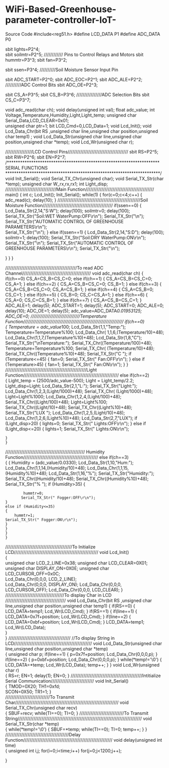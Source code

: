 # WiFi-Based-Greenhouse-parameter-controller-IoT-

Source Code
#include<reg51.h>
#define LCD_DATA	P1
#define ADC_DATA	P0

sbit lights=P2^4;				
sbit soilmtr=P2^5;				//////////// Pins to Control Relays and Motors 
sbit hummtr=P3^3;
sbit fan=P3^2;

sbit ssen=P3^4;					//////////Soil Moisture Sensor Input Pin

sbit ADC_START=P2^0;
sbit ADC_EOC=P2^1;
sbit ADC_ALE=P2^2;					//////////ADC Control Bits
sbit ADC_OE=P2^3;

sbit CS_A=P3^5;	
sbit CS_B=P3^6;				////////////////ADC Selection Bits
sbit CS_C=P3^7;

void adc_read(char ch);
void delay(unsigned int val);
float adc_value;
int Voltage,Temperature,Humidity,Light,Light_temp;
unsigned char Serial_Data,LCD_CLEAR=0x01;	
unsigned char ptr=1;
bit LCD_Cmd=0,LCD_Data=1;
void Lcd_Init();
void Lcd_Data_Chr(bit RS ,unsigned char line,unsigned char position,unsigned char temp1) ;
void Lcd_Data_Str(unsigned char line,unsigned char position,unsigned char *temp);
void Lcd_Wr(unsigned char r);

/////////////////LCD Control  Pins//////////////////////////////////////
sbit RS=P2^5;
sbit RW=P2^6;
sbit EN=P2^7;
/*********************************************************************
                       SERIAL FUNCTIONS
**********************************************************************/
void Init_Serial();
void Serial_TX_Chr(unsigned char);
void Serial_TX_Str(char *temp); 
unsigned char W_rx,rx,rx1;
int Light_disp;
////////////////////////////////Main Function///////////////////////////////////////////
main()
{
 int c;
Lcd_Init(); 
Init_Serial();
while(1)
{ 
		for(c=0;c<4;c++)
		{
			adc_read(c);
			delay(10);
		}
////////////////////////////////////////////////////Soil Moisture Function////////////////////////////////////////////
		if(ssen==0)
		{
			Lcd_Data_Str(2,14,"S:W");
			delay(100);
			 soilmtr=0;
			delay(100);
			 Serial_TX_Str("Soil:WET            WaterPump:OFF\r\n"); 
			 Serial_TX_Str("\n");
			   Serial_TX_Str("AUTOMATIC CONTROL OF GREENHOUSE PARAMETERS\r\n");			
			   Serial_TX_Str("\n");
			}
			else if(ssen==1)
			{ 
			Lcd_Data_Str(2,14,"S:D");
			delay(100);
			 soilmtr=1;
			delay(100);
			Serial_TX_Str("Soil:DRY            WaterPump:ON\r\n"); 
			 Serial_TX_Str("\n");
			 Serial_TX_Str("AUTOMATIC CONTROL OF GREENHOUSE PARAMETERS\r\n"); 
			 Serial_TX_Str("\n");

}
}
 }

/////////////////////////////////////////////To read ADC Channel///////////////////////////////////////////
void adc_read(char ch)
{
	if(ch==0)
		CS_A=CS_B=CS_C=0;
	else if(ch==1)
	{
		CS_A=CS_B=CS_C=0;
		CS_A=1;
	}
	else if(ch==2)
	{
		CS_A=CS_B=CS_C=0;
		CS_B=1;
	}
	else if(ch==3)
	{
		CS_A=CS_B=CS_C=0;
		CS_A=CS_B=1;
	}
	else if(ch==4)
	{
		CS_A=CS_B=0;
		CS_C=1;
	}
	else if(ch==5)
	{
		CS_B=0;
		CS_C=CS_A=1;
	}
	else if(ch==6)
	{
		CS_A=0;
		CS_C=CS_B=1;
	}
	else if(ch==7)
	{
		CS_A=CS_B=CS_C=1;
	}
	ADC_ALE=1;
	delay(5);
	ADC_START=1;
	delay(5);
	ADC_START=0;
	ADC_ALE=0;
	delay(10);
	ADC_OE=1;
	delay(5);
	adc_value=ADC_DATA*0.01953125;
	ADC_OE=0;
///////////////////////////////Temperature Function///////////////////////////////////////////////////////////////
	if(ch==0)                   
	{
		Temperature = adc_value*100;
        Lcd_Data_Str(1,1,"Temp:");
		Temperature=Temperature%100;
		Lcd_Data_Chr( 1,1,6,(Temperature/10)+48);
		Lcd_Data_Chr(1,1,7,(Temperature%10)+48);
		Lcd_Data_Str(1,8,"C");
        Serial_TX_Str("\nTemprature:");
		Serial_TX_Chr((Temperature/100)+48);
		Temperature=Temperature%100;
		Serial_TX_Chr( (Temperature/10)+48);
	    Serial_TX_Chr((Temperature%10)+48);
		Serial_TX_Str("C    ");
		if (Temperature<=45)
	{
		fan=0;
		Serial_TX_Str(" Fan:OFF\r\n");
	}
	else if (Temperature>45)
	{
		fan=1;
		Serial_TX_Str(" Fan:ON\r\n");
	}
	}
///////////////////////////////////////////////////Light  Function////////////////////////////////////////////////////////////
	else if(ch==2)           
	{
	  Light_temp = (2500/adc_value-500);
		Light = Light_temp/2.2;
		Light_disp=Light;
		Lcd_Data_Str(2,1,"L:");
		Serial_TX_Str("Light:");
		Lcd_Data_Chr(1,2,3,(Light/1000)+48);
		Serial_TX_Chr( (Light/1000)+48);
		Light=Light%1000;
		Lcd_Data_Chr(1,2,4,(Light/100)+48);
		Serial_TX_Chr((Light/100)+48);
		Light=Light%100;
		Serial_TX_Chr((Light/10)+48);
		Serial_TX_Chr((Light%10)+48);
		Serial_TX_Str("LUX      ");
		Lcd_Data_Chr(1,2,5,(Light/10)+48);
		Lcd_Data_Chr(1,2,6,(Light%10)+48);
		Lcd_Data_Str(2,7,"LUX");
	if (Light_disp>20)
	{
			lights=0;
		   Serial_TX_Str(" Lights:OFF\r\n");
	}
	else if (Light_disp<=20)
	{
		lights=1;
	Serial_TX_Str(" Lights:ON\r\n");
	
	}
	}
////////////////////////////////////////////////// Humidity Function///////////////////////////////////////////////
else if(ch==3)           
	{
		 {
		Humidity = (adc_value/0.0330);
		Lcd_Data_Str(1,10,"Hum:");
		Lcd_Data_Chr(1,1,14,(Humidity/10)+48);
		Lcd_Data_Chr(1,1,15,(Humidity%10)+48);
		Lcd_Data_Str(1,16,"%");
		Serial_TX_Str("Humidity:");
		Serial_TX_Chr((Humidity/10)+48);
		Serial_TX_Chr((Humidity%10)+48);
		Serial_TX_Str("%       ");
	if (Humidity>35)
	{
		
			hummtr=0;
		   Serial_TX_Str(" Fogger:OFF\r\n");
	}
	else if (Humidity<=35)
	{
		hummtr=1;
	Serial_TX_Str(" Fogger:ON\r\n");
	}
	}
	}
	}
//////////////////////////////////////////To Initialize LCD/////////////////////////////////////////////////////
void Lcd_Init()			
  {     
unsigned char LCD_2_LINE=0x38;
unsigned char LCD_CLEAR=0X01;
unsigned char DISPLAY_ON=0X0E;
unsigned char LCD_CURSOR_OFF=0x0C;						
		Lcd_Data_Chr(0,0,0, LCD_2_LINE);		
		Lcd_Data_Chr(0,0,0, DISPLAY_ON);
		Lcd_Data_Chr(0,0,0, LCD_CURSOR_OFF);
		Lcd_Data_Chr(0,0,0, LCD_CLEAR);
   }						
/////////////////////////////////////To display Char in LCD //////////////////////////////////////
void Lcd_Data_Chr(bit RS ,unsigned char line,unsigned char position,unsigned char temp1)
{
if(RS==0)
{
LCD_DATA=temp1;
Lcd_Wr(LCD_Cmd);
}
if(RS==1)
{
   if(line==1)
    {
    LCD_DATA=0x7f+position;
	Lcd_Wr(LCD_Cmd);
    }
   if(line==2)
    {
    LCD_DATA=0xbf+position;
    Lcd_Wr(LCD_Cmd);
    }
	LCD_DATA=temp1;
	Lcd_Wr(LCD_Data);		
}		
}
///////////////////////////////////////  //To display String in LCD/////////////////////////////////////////////////
void Lcd_Data_Str(unsigned char line,unsigned char position,unsigned char *temp)                                                                           
{
unsigned char p;
if(line==1)
{
p=0x7f+position;
Lcd_Data_Chr(0,0,0,p);
}
if(line==2)
{
p=0xbf+position;
Lcd_Data_Chr(0,0,0,p);
}
while(*temp!='\0')
	{			
	LCD_DATA=*temp;
	Lcd_Wr(LCD_Data); 
    temp++;
}
}
void Lcd_Wr(unsigned char r)           
{
RS=r;
EN=1;
delay(1);
EN=0;
}
/////////////////////////////////////////////Intitialize Serial Communication///////////////////////////
void Init_Serial()                  
{
TMOD=0X20;
TH1=0xfd;			
SCON=0X50;
TR1=1;
}			
////////////////////////////To Transmit Char/////////////////////////////////////////////////////////////////
void Serial_TX_Chr(unsigned char recv)                
{
SBUF=recv;
while(TI==0);
TI=0;
}
////////////////////////////To Transmit String//////////////////////////////////////////////////////////////////////////////
void Serial_TX_Str(char *temp)         
{
while(*temp!='\0')
{
SBUF=*temp;
while(TI==0);
TI=0;
temp++;
}
}
////////////////////////////////////////Delay Function////////////////////////////////////////////////////////
void delay(unsigned int time)                  
{
unsigned int i,j;
for(i=0;i<time;i++)
for(j=0;j<1200;j++);

}
